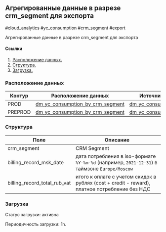 ## Агрегированные данные в разрезе crm_segment для экспорта
#cloud_analytics #yc_consumption #crm_segment #export

Агрегированные данные в разрезе crm_segment для экспорта

#### Ссылки
1. [Расположение данных.](#расположение-данных)
2. [Структура.](#структура)
3. [Загрузка.](#загрузка)


### Расположение данных
| Контур    | Расположение данных                                                                                                                                       | Источники                                                                                                               |
| --------- |-----------------------------------------------------------------------------------------------------------------------------------------------------------|-------------------------------------------------------------------------------------------------------------------------|
| PROD      | [dm_yc_consumption_by_crm_segment](https://yt.yandex-team.ru/hahn/navigation?path=//home/cloud-dwh/data/prod/export/yandex-analytics/dm_yc_consumption_by_crm_segment)    | [dm_yc_consumption](https://yt.yandex-team.ru/hahn/navigation?path=//home/cloud-dwh/data/prod/cdm/dm_yc_consumption)    |
| PREPROD   | [dm_yc_consumption_by_crm_segment](https://yt.yandex-team.ru/hahn/navigation?path=//home/cloud-dwh/data/preprod/export/yandex-analytics/dm_yc_consumption_by_crm_segment) | [dm_yc_consumption](https://yt.yandex-team.ru/hahn/navigation?path=//home/cloud-dwh/data/preprod/cdm/dm_yc_consumption) |


### Структура
| Поле                         | Описание                                                                                      |
|------------------------------|-----------------------------------------------------------------------------------------------|
| crm_segment                  | CRM Segment                                                                                   |
| billing_record_msk_date      | дата потребления в iso-формате `%Y-%m-%d` (например, `2021-12-31`) в таймзоне `Europe/Moscow` |
| billing_record_total_rub_vat | итого к оплате с учетом скидок в рублях (cost + credit - reward), платное потребление без НДС |





### Загрузка

Статус загрузки: активна

Периодичность загрузки: 1h.


